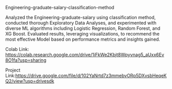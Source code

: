Engineering-graduate-salary-classification-method

Analyzed the Engineering-graduate-salary using classification method, conducted thorough Exploratory Data Analyses, and experimented with diverse ML algorithms including Logistic Regression, Random Forest, and XG Boost. Evaluated results, leveraging visualizations, to recommend the most effective  Model based on performance metrics and insights gained.

Colab Link: https://colab.research.google.com/drive/1iFkWe2Kbjt8Wpyvnag5_aUxx6Ev8O1fa?usp=sharing

Project Link:https://drive.google.com/file/d/102YaNrtd7z3mmebvORp5DXvsbHeqeKQ2/view?usp=drivesdk
